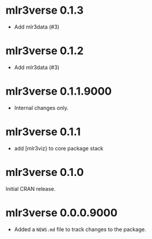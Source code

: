 # mlr3verse 0.1.3

- Add mlr3data (#3)


# mlr3verse 0.1.2

- Add mlr3data (#3)


# mlr3verse 0.1.1.9000

- Internal changes only.


# mlr3verse 0.1.1

* add [mlr3viz} to core package stack

# mlr3verse 0.1.0

Initial CRAN release.

# mlr3verse 0.0.0.9000

* Added a `NEWS.md` file to track changes to the package.
